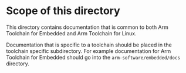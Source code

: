 # Scope of this directory

This directory contains documentation that is common to both Arm
Toolchain for Embedded and Arm Toolchain for Linux.

Documentation that is specific to a toolchain should be placed in the
toolchain specific subdirectory. For example documentation for Arm
Toolchain for Embedded should go into the `arm-software/embedded/docs`
directory.